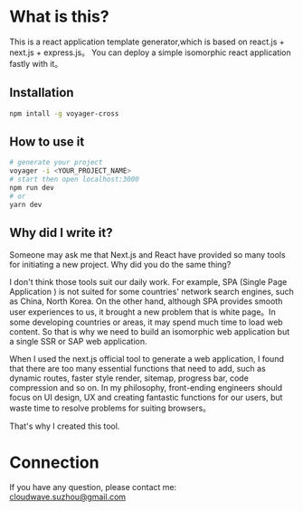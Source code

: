# What is this?

This is a react application template generator,which is based on react.js + next.js + express.js。
You can deploy a simple isomorphic react application fastly with it。 

## Installation

```bash
npm intall -g voyager-cross 
```

## How to use it

```bash
# generate your project
voyager -i <YOUR_PROJECT_NAME>
# start then open localhost:3000
npm run dev
# or
yarn dev
```

## Why did I write it?

Someone may ask me that Next.js and React have provided so many tools for initiating a new project. Why did you do the same thing?

I don't think those tools suit our daily work. For example, SPA (Single Page Application ) is not suited for some countries' network search engines, such as China, North Korea. On the other hand, although SPA provides smooth user experiences to us, it brought a new problem that is white page。In some developing countries or areas, it may spend much time to load web content. So that is why we need to build an isomorphic web application but a single SSR or SAP web application.

When I used the next.js official tool to generate a web application, I found that there are too many essential functions that need to add, such as dynamic routes, faster style render, sitemap, progress bar, code compression and so on. In my philosophy, front-ending engineers should focus on UI design, UX and creating fantastic functions for our users, but waste time to resolve problems for suiting browsers。

That's why I created this tool.

# Connection

If you have any question, please contact me: cloudwave.suzhou@gmail.com

